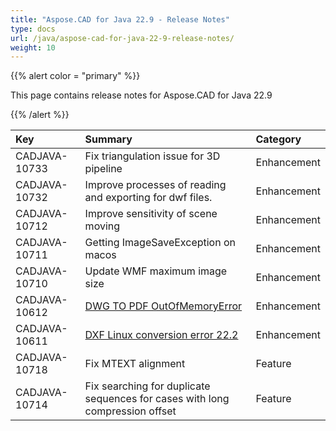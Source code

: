 ```yaml
---
title: "Aspose.CAD for Java 22.9 - Release Notes"
type: docs
url: /java/aspose-cad-for-java-22-9-release-notes/
weight: 10
---
```


{{% alert color = "primary" %}}

This page contains release notes for Aspose.CAD for Java 22.9

{{% /alert %}}


|**Key**|**Summary**|**Category**|
| :- | :- | :- |
| CADJAVA-10733 | Fix triangulation issue for 3D pipeline | Enhancement |
| CADJAVA-10732 | Improve processes of reading and exporting for dwf files. | Enhancement |
| CADJAVA-10712 | Improve sensitivity of scene moving | Enhancement |
| CADJAVA-10711 | Getting ImageSaveException on macos | Enhancement |
| CADJAVA-10710 | Update WMF maximum image size | Enhancement |
| CADJAVA-10612 | [DWG TO PDF OutOfMemoryError](https://forum.aspose.com/t/dwg-to-pdf-outofmemoryerror/245798) | Enhancement |
| CADJAVA-10611 | [DXF Linux conversion error 22.2](https://forum.aspose.com/t/dxf-linux-conversion-error-22-2/245729) | Enhancement |
| CADJAVA-10718 | Fix MTEXT alignment | Feature |
| CADJAVA-10714 | Fix searching for duplicate sequences for cases with long compression offset | Feature |
